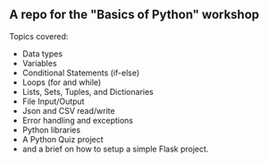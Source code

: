 ## A repo for the "Basics of Python" workshop
Topics covered:
- Data types
- Variables
- Conditional Statements (if-else)
- Loops (for and while)
- Lists, Sets, Tuples, and Dictionaries
- File Input/Output
- Json and CSV read/write
- Error handling and exceptions
- Python libraries
- A Python Quiz project
- and a brief on how to setup a simple Flask project.
